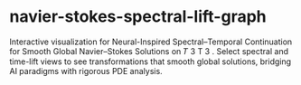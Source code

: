# navier-stokes-spectral-lift-graph
Interactive visualization for Neural-Inspired Spectral–Temporal Continuation for Smooth Global Navier–Stokes Solutions on  𝑇 3 T  3  . Select spectral and time-lift views to see transformations that smooth global solutions, bridging AI paradigms with rigorous PDE analysis.
